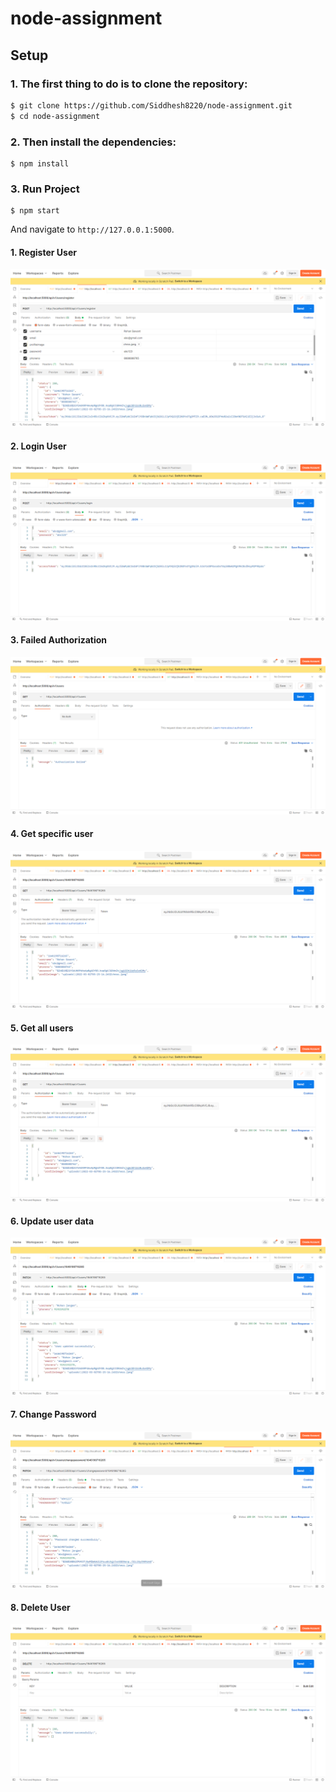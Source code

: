 # node-assignment

## Setup

### 1. The first thing to do is to clone the repository:

```sh
$ git clone https://github.com/Siddhesh8220/node-assignment.git
$ cd node-assignment
```

### 2. Then install the dependencies:

```
$ npm install
```

### 3. Run Project

```
$ npm start
```

And navigate to `http://127.0.0.1:5000`.


#### 1. Register User

![](screenshots/register.png)

#### 2. Login User

![](screenshots/login.png)

#### 3. Failed Authorization

![](screenshots/middleware-failed-msg.png)

#### 4. Get specific user

![](screenshots/get.png)

#### 5. Get all users

![](screenshots/getall.png)

#### 6. Update user data

![](screenshots/updateUser.png)

#### 7. Change Password

![](screenshots/updatePass.png)

#### 8. Delete User

![](screenshots/deleteUser.png)

